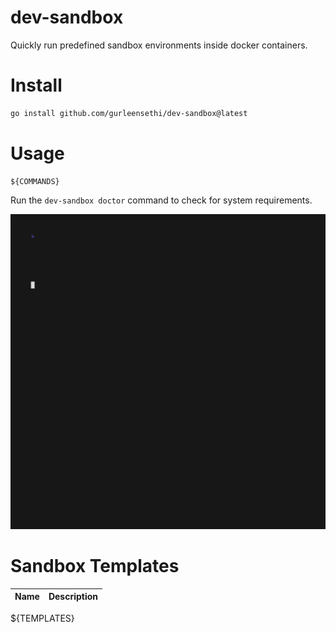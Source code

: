# dev-sandbox

Quickly run predefined sandbox environments inside docker containers.

# Install

```bash
go install github.com/gurleensethi/dev-sandbox@latest
```

# Usage

```text
${COMMANDS}
```

Run the `dev-sandbox doctor` command to check for system requirements.

<img alt="Welcome to VHS" src="https://raw.githubusercontent.com/gurleensethi/dev-sandbox/main/out.gif" />

# Sandbox Templates

| Name | Description |
| ---- | ----------- |
${TEMPLATES}
